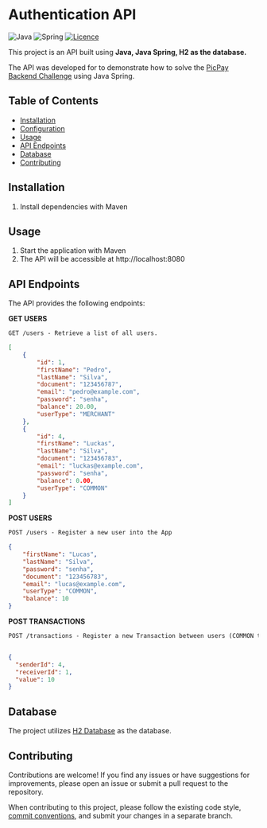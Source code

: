 # Authentication API

![Java](https://img.shields.io/badge/java-%23ED8B00.svg?style=for-the-badge&logo=openjdk&logoColor=white)
![Spring](https://img.shields.io/badge/spring-%236DB33F.svg?style=for-the-badge&logo=spring&logoColor=white)
[![Licence](https://img.shields.io/github/license/Ileriayo/markdown-badges?style=for-the-badge)](./LICENSE)

This project is an API built using **Java, Java Spring, H2 as the database.** 

The API was developed for to demonstrate how  to solve the [PicPay Backend Challenge](https://github.com/PicPay/picpay-desafio-backend) using Java Spring.


## Table of Contents

- [Installation](#installation)
- [Configuration](#configuration)
- [Usage](#usage)
- [API Endpoints](#api-endpoints)
- [Database](#database)
- [Contributing](#contributing)

## Installation

1. Install dependencies with Maven

## Usage

1. Start the application with Maven
2. The API will be accessible at http://localhost:8080


## API Endpoints
The API provides the following endpoints:

**GET USERS**
```markdown
GET /users - Retrieve a list of all users.
```
```json
[
    {
        "id": 1,
        "firstName": "Pedro",
        "lastName": "Silva",
        "document": "123456787",
        "email": "pedro@example.com",
        "password": "senha",
        "balance": 20.00,
        "userType": "MERCHANT"
    },
    {
        "id": 4,
        "firstName": "Luckas",
        "lastName": "Silva",
        "document": "123456783",
        "email": "luckas@example.com",
        "password": "senha",
        "balance": 0.00,
        "userType": "COMMON"
    }
]
```

**POST USERS**
```markdown
POST /users - Register a new user into the App
```
```json
{
    "firstName": "Lucas",
    "lastName": "Silva",
    "password": "senha",
    "document": "123456783",
    "email": "lucas@example.com",
    "userType": "COMMON",
    "balance": 10
}
```

**POST TRANSACTIONS**
```markdown
POST /transactions - Register a new Transaction between users (COMMON to COMMON or COMMON to MERCHANT)
```

```json

{
  "senderId": 4,
  "receiverId": 1,
  "value": 10
}
```

## Database
The project utilizes [H2 Database](https://www.h2database.com/html/tutorial.html) as the database. 

## Contributing

Contributions are welcome! If you find any issues or have suggestions for improvements, please open an issue or submit a pull request to the repository.

When contributing to this project, please follow the existing code style, [commit conventions](https://www.conventionalcommits.org/en/v1.0.0/), and submit your changes in a separate branch.




